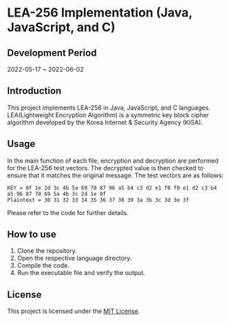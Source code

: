 # LEA-256 Implementation (Java, JavaScript, and C)

## Development Period
2022-05-17 ~ 2022-06-02

## Introduction
This project implements LEA-256 in Java, JavaScript, and C languages. 
LEA(Lightweight Encryption Algorithm) is a symmetric key block cipher algorithm developed by the Korea Internet & Security Agency (KISA).

## Usage
In the main function of each file, encryption and decryption are performed for the LEA-256 test vectors. The decrypted value is then checked to ensure that it matches the original message. The test vectors are as follows:
```
KEY = 0f 1e 2d 3c 4b 5a 69 78 87 96 a5 b4 c3 d2 e1 f0 f0 e1 d2 c3 b4 a5 96 87 78 69 5a 4b 3c 2d 1e 0f
Plaintext = 30 31 32 33 34 35 36 37 38 39 3a 3b 3c 3d 3e 3f
```

Please refer to the code for further details.

## How to use
1. Clone the repository.
2. Open the respective language directory.
3. Compile the code.
4. Run the executable file and verify the output.

## License
This project is licensed under the [MIT License](https://github.com/<username>/<project>/blob/master/LICENSE).
